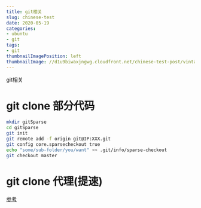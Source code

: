 ```yaml
---
title: git相关
slug: chinese-test
date: 2020-05-19
categories:
- ubuntu
- git
tags:
- git
thumbnailImagePosition: left
thumbnailImage: //d1u9biwaxjngwg.cloudfront.net/chinese-test-post/vintage-140.jpg
---
```

git相关
<!--more-->


# git clone 部分代码
``` bash
mkdir gitSparse
cd gitSparse
git init
git remote add -f origin git@IP:XXX.git
git config core.sparsecheckout true
echo "some/sub-folder/you/want" >> .git/info/sparse-checkout
git checkout master
```

# git clone 代理(提速)

[参考](https://gitclone.com/)
